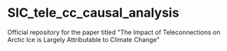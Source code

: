 # SIC_tele_cc_causal_analysis
Official repository for the paper titled "The Impact of Teleconnections on Arctic Ice is Largely Attributable to Climate Change"
